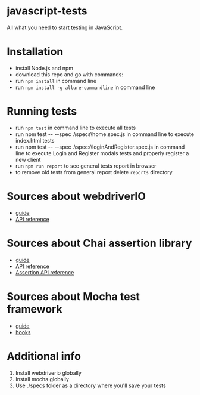 # javascript-tests
All what you need to start testing in JavaScript.

# Installation
- install Node.js and npm
- download this repo and go with commands:
- run `npm install` in command line
- run `npm install -g allure-commandline` in command line

# Running tests
- run `npm test` in command line to execute all tests
- run npm test -- --spec .\specs\home.spec.js in command line to execute index.html tests
- run npm test -- --spec .\specs\loginAndRegister.spec.js in command line to execute Login and Register modals tests and properly register a new client
- run `npm run report` to see general tests report in browser
- to remove old tests from general report delete `reports` directory

# Sources about webdriverIO
- [guide](http://webdriver.io/guide.html)
- [API reference](http://webdriver.io/api.html)

# Sources about Chai assertion library
- [guide](http://chaijs.com/guide/)
- [API reference](http://chaijs.com/api/)
- [Assertion API reference](http://chaijs.com/api/assert)

# Sources about Mocha test framework
- [guide](https://mochajs.org)
- [hooks](https://mochajs.org/#hooks)

# Additional info
1. Install webdriverio globally </br>
2. Install mocha globally </br>
3. Use ./specs folder as a directory where you'll save your tests </br>
